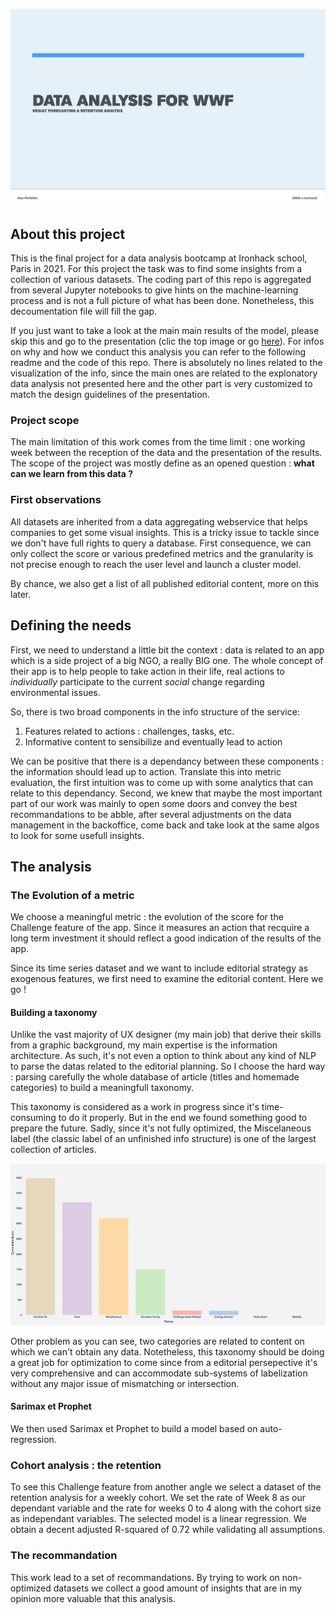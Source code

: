 [![Presentation][presentation]](https://www.alanperfettini.com/WAG_Dataset_presentation/#0)

## About this project

This is the final project for a data analysis bootcamp at Ironhack school, Paris in 2021. For this project the task was to find some insights from a collection of various datasets. The coding part of this repo is aggregated from several Jupyter notebooks to give hints on the machine-learning process and is not a full picture of what has been done. Nonetheless, this decoumentation file will fill the gap.

If you just want to take a look at the main main results of the model, please skip this and go to the presentation (clic the top image or go [here](https://www.alanperfettini.com/WAG_Dataset_presentation/#0)). For infos on why and how we conduct this analysis you can refer to the following readme and the code of this repo. There is absolutely no lines related to the visualization of the info, since the main ones are related to the explonatory data analysis not presented here and the other part is very customized to match the design guidelines of the presentation.

### Project scope
The main limitation of this work comes from the time limit : one working week between the reception of the data and the presentation of the results. The scope of the project was mostly define as an opened question : **what can we learn from this data ?**

### First observations
All datasets are inherited from a data aggregating webservice that helps companies to get some visual insights. This is a tricky issue to tackle since we don't have full rights to query a database. First consequence, we can only collect the score or various predefined metrics and the granularity is not precise enough to reach the user level and launch a cluster model.


By chance, we also get a list of all published editorial content, more on this later.


## Defining the needs
First, we need to understand a little bit the context : data is related to an app which is a side project of a big NGO, a really BIG one. The whole concept of their app is to help people to take action in their life, real actions to *individually* participate to the current *social* change regarding environmental issues.

So, there is two broad components in the info structure of the service:
1. Features related to actions : challenges, tasks, etc.
2. Informative content to sensibilize and eventually lead to action

We can be positive that there is a dependancy between these components : the information should lead up to action. Translate this into metric evaluation, the first intuition was to come up with some analytics that can relate to this dependancy. Second, we knew that maybe the most important part of our work was mainly to open some doors and convey the best recommandations to be abble, after several adjustments on the data management in the backoffice, come back and take look at the same algos to look for some usefull insights.

## The analysis
### The Evolution of a metric

We choose a meaningful metric : the evolution of the score for the Challenge feature of the app. Since it measures an action that recquire a long term investment it should reflect a good indication of the results of the app.

Since its time series dataset and we want to include editorial strategy as exogenous features, we first need to examine the editorial content. Here we go !

#### Building a taxonomy
Unlike the vast majority of UX designer (my main job) that derive their skills from a graphic background, my main expertise is the information architecture. As such, it's not even a option to think about any kind of NLP to parse the datas related to the editorial planning. So I choose the hard way : parsing carefully the whole database of article (titles and homemade categories) to build a meaningfull taxonomy.

This taxonomy is considered as a work in progress since it's time-consuming to do it properly. But in the end we found something good to prepare the future. Sadly, since it's not fully optimized, the Miscelaneous label (the classic label of an unfinished info structure) is one of the largest collection of articles.

![taxonomy][taxonomy]

Other problem as you can see, two categories are related to content on which we can't obtain any data. Notetheless, this taxonomy should be doing a great job for optimization to come since from a editorial persepective it's very comprehensive and can accommodate sub-systems of labelization without any major issue of mismatching or intersection.


#### Sarimax et Prophet
We then used Sarimax et Prophet to build a model based on auto-regression.

### Cohort analysis : the retention 
To see this Challenge feature from another angle we select a dataset of the retention analysis for a weekly cohort. We set the rate of Week 8 as our dependant variable and the rate for weeks 0 to 4 along with the cohort size as independant variables. The selected model is a linear regression. We obtain a decent adjusted R-squared of 0.72 while validating all assumptions.

### The recommandation
This work lead to a set of recommandations. By trying to work on non-optimized datasets we collect a good amount of insights that are in my opinion more valuable that this analysis.


<!-- MARKDOWN LINKS & IMAGES -->
[presentation]: img/01--presentation.png
[taxonomy]: img/08_top_18_themes.png





